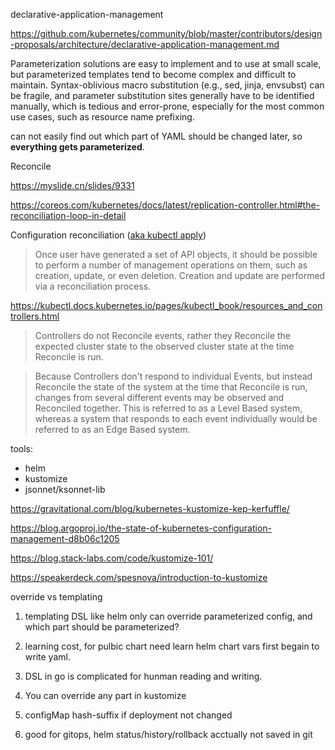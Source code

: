 declarative-application-management

https://github.com/kubernetes/community/blob/master/contributors/design-proposals/architecture/declarative-application-management.md

Parameterization solutions are easy to implement and to use at small scale, but parameterized templates tend to become complex and difficult to maintain. Syntax-oblivious macro substitution (e.g., sed, jinja, envsubst) can be fragile, and parameter substitution sites generally have to be identified manually, which is tedious and error-prone, especially for the most common use cases, such as resource name prefixing.

can not easily find out which part of YAML should be changed later, so **everything gets parameterized**.


Reconcile 

https://myslide.cn/slides/9331

https://coreos.com/kubernetes/docs/latest/replication-controller.html#the-reconciliation-loop-in-detail



Configuration reconciliation ([aka kubectl apply](https://github.com/kubernetes/kubernetes/issues/1702))

> Once user have generated a set of API objects, it should be possible to perform a number of management operations on them, such as creation, update, or even deletion. Creation and update are performed via a reconciliation process.

https://kubectl.docs.kubernetes.io/pages/kubectl_book/resources_and_controllers.html

> Controllers do not Reconcile events, rather they Reconcile the expected cluster state to the observed cluster state at the time Reconcile is run.

> Because Controllers don't respond to individual Events, but instead Reconcile the state of the system at the time that Reconcile is run, changes from several different events may be observed and Reconciled together. This is referred to as a Level Based system, whereas a system that responds to each event individually would be referred to as an Edge Based system.


tools:
- helm
- kustomize
- jsonnet/ksonnet-lib

https://gravitational.com/blog/kubernetes-kustomize-kep-kerfuffle/

https://blog.argoproj.io/the-state-of-kubernetes-configuration-management-d8b06c1205

https://blog.stack-labs.com/code/kustomize-101/

https://speakerdeck.com/spesnova/introduction-to-kustomize

override vs templating
1. templating DSL like helm only can override parameterized config, and which part should be parameterized? 
2. learning cost, for pulbic chart need learn helm chart vars first begain to write yaml.
3. DSL in go is complicated for hunman reading and writing. 

1. You can override any part in kustomize
2. configMap hash-suffix if deployment not changed
3. good for gitops, helm status/history/rollback acctually not saved in git
